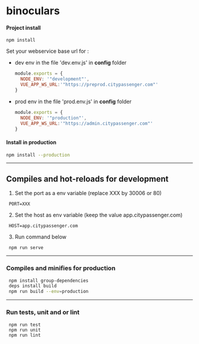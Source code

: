 # binoculars

#### Project install

```
npm install
```

Set your webservice base url for :

- dev env in the file 'dev.env.js' in **config** folder

  ```js
  module.exports = {
    NODE_ENV: '"development"',
    VUE_APP_WS_URL:'"https://preprod.citypassenger.com"'
  }
  ```

- prod env in the file 'prod.env.js' in **config** folder

  ```js
  module.exports = {
    NODE_ENV: '"production"',
    VUE_APP_WS_URL:'"https://admin.citypassenger.com"'
  }
  ```

#### Install in production
 ```bash
 npm install --production
 ```
 
---

## Compiles and hot-reloads for development

1. Set the port as a env variable (replace XXX by 30006 or 80)

```
 PORT=XXX
```

2. Set the host as env variable (keep the value app.citypassenger.com)

```
 HOST=app.citypassenger.com
```

3. Run command below

```
 npm run serve
```

---

### Compiles and minifies for production

```bash
 npm install group-dependencies
 deps install build
 npm run build --env=production
```

---

### Run tests, unit and or lint

```
 npm run test
 npm run unit
 npm run lint
```
